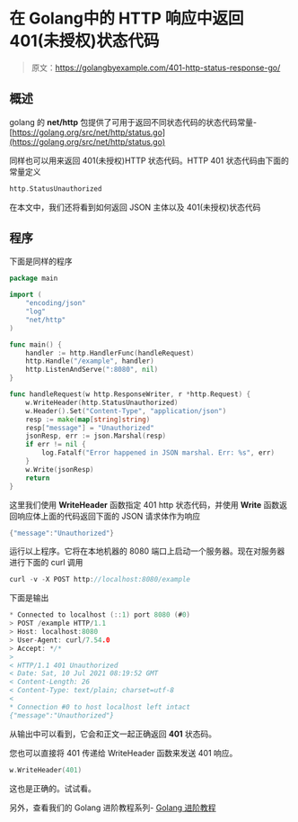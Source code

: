 # 在 Golang中的 HTTP 响应中返回 401(未授权)状态代码

> 原文：<https://golangbyexample.com/401-http-status-response-go/>

## **概述**

golang 的 **net/http** 包提供了可用于返回不同状态代码的状态代码常量-[https://golang.org/src/net/http/status.go](https://golang.org/src/net/http/status.go)

同样也可以用来返回 401(未授权)HTTP 状态代码。HTTP 401 状态代码由下面的常量定义

```go
http.StatusUnauthorized
```

在本文中，我们还将看到如何返回 JSON 主体以及 401(未授权)状态代码

## **程序**

下面是同样的程序

```go
package main

import (
	"encoding/json"
	"log"
	"net/http"
)

func main() {
	handler := http.HandlerFunc(handleRequest)
	http.Handle("/example", handler)
	http.ListenAndServe(":8080", nil)
}

func handleRequest(w http.ResponseWriter, r *http.Request) {
	w.WriteHeader(http.StatusUnauthorized)
	w.Header().Set("Content-Type", "application/json")
	resp := make(map[string]string)
	resp["message"] = "Unauthorized"
	jsonResp, err := json.Marshal(resp)
	if err != nil {
		log.Fatalf("Error happened in JSON marshal. Err: %s", err)
	}
	w.Write(jsonResp)
	return
}
```

这里我们使用 **WriteHeader** 函数指定 401 http 状态代码，并使用 **Write** 函数返回响应体上面的代码返回下面的 JSON 请求体作为响应

```go
{"message":"Unauthorized"}
```

运行以上程序。它将在本地机器的 8080 端口上启动一个服务器。现在对服务器进行下面的 curl 调用

```go
curl -v -X POST http://localhost:8080/example
```

下面是输出

```go
* Connected to localhost (::1) port 8080 (#0)
> POST /example HTTP/1.1
> Host: localhost:8080
> User-Agent: curl/7.54.0
> Accept: */*
> 
< HTTP/1.1 401 Unauthorized
< Date: Sat, 10 Jul 2021 08:19:52 GMT
< Content-Length: 26
< Content-Type: text/plain; charset=utf-8
< 
* Connection #0 to host localhost left intact
{"message":"Unauthorized"}
```

从输出中可以看到，它会和正文一起正确返回 **401** 状态码。

您也可以直接将 401 传递给 WriteHeader 函数来发送 401 响应。

```go
w.WriteHeader(401)
```

这也是正确的。试试看。

另外，查看我们的 Golang 进阶教程系列- [Golang 进阶教程](https://golangbyexample.com/golang-comprehensive-tutorial/)